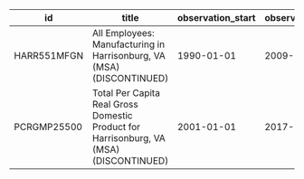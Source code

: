 | id          | title                                                                                  | observation_start   | observation_end   |
|-------------|----------------------------------------------------------------------------------------|---------------------|-------------------|
| HARR551MFGN | All Employees: Manufacturing in Harrisonburg, VA (MSA) (DISCONTINUED)                  | 1990-01-01          | 2009-12-01        |
| PCRGMP25500 | Total Per Capita Real Gross Domestic Product for Harrisonburg, VA (MSA) (DISCONTINUED) | 2001-01-01          | 2017-01-01        |
